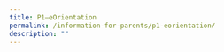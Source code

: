 ```yaml
---
title: P1–eOrientation
permalink: /information-for-parents/p1-eorientation/
description: ""
---
```

